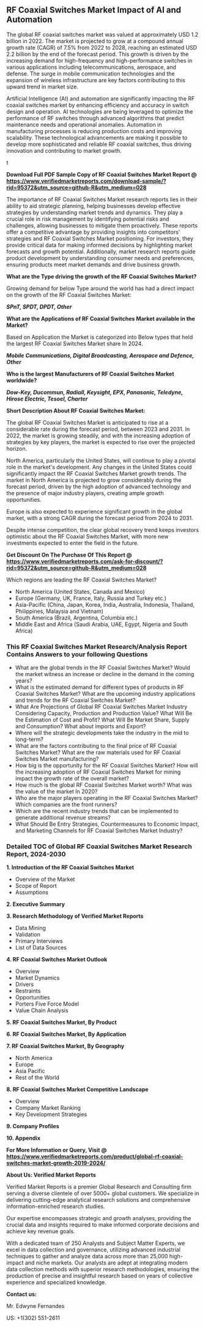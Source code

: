 <h2>RF Coaxial Switches Market Impact of AI and Automation</h2><p>The global RF coaxial switches market was valued at approximately USD 1.2 billion in 2022. The market is projected to grow at a compound annual growth rate (CAGR) of 7.5% from 2022 to 2028, reaching an estimated USD 2.2 billion by the end of the forecast period. This growth is driven by the increasing demand for high-frequency and high-performance switches in various applications including telecommunications, aerospace, and defense. The surge in mobile communication technologies and the expansion of wireless infrastructure are key factors contributing to this upward trend in market size.</p><p>Artificial Intelligence (AI) and automation are significantly impacting the RF coaxial switches market by enhancing efficiency and accuracy in switch design and operation. AI technologies are being leveraged to optimize the performance of RF switches through advanced algorithms that predict maintenance needs and operational anomalies. Automation in manufacturing processes is reducing production costs and improving scalability. These technological advancements are making it possible to develop more sophisticated and reliable RF coaxial switches, thus driving innovation and contributing to market growth.</p>t</p><p id="" class=""><strong>Download Full PDF Sample Copy of RF Coaxial Switches Market Report @ <a href="https://www.verifiedmarketreports.com/download-sample/?rid=95372&utm_source=github-R&utm_medium=028" target="_blank">https://www.verifiedmarketreports.com/download-sample/?rid=95372&utm_source=github-R&utm_medium=028</a></strong></p><p>The importance of&nbsp;RF Coaxial Switches Market research reports lies in their ability to aid strategic planning, helping businesses develop effective strategies by understanding market trends and dynamics. They play a crucial role in risk management by identifying potential risks and challenges, allowing businesses to mitigate them proactively. These reports offer a competitive advantage by providing insights into competitors' strategies and RF Coaxial Switches Market positioning. For investors, they provide critical data for making informed decisions by highlighting market forecasts and growth potential. Additionally, market research reports guide product development by understanding consumer needs and preferences, ensuring products meet market demands and drive business growth.</p><p><strong>What are the&nbsp;Type driving the growth of the RF Coaxial Switches Market?</strong></p><p id="" class="">Growing demand for below Type around the world has had a direct impact on the growth of the RF Coaxial Switches Market:</p><em><strong>SPnT, SPDT, DPDT, Other</strong></em></p><strong>What are the&nbsp;Applications&nbsp;of RF Coaxial Switches Market available in the Market?</strong></p><p id="" class="">Based on Application the Market is categorized into Below types that held the largest RF Coaxial Switches Market share In 2024.</p><em><strong>Mobile Communications, Digital Broadcasting, Aerospace and Defence, Other</strong></em></p><strong>Who is the largest Manufacturers of RF Coaxial Switches Market worldwide?</strong></p><p><em><strong>Dow-Key, Ducommun, Radiall, Keysight, EPX, Panasonic, Teledyne, Hirose Electric, Tesoel, Charter</strong></em></p><p id="" class=""><strong>Short Description About RF Coaxial Switches Market:</strong></p><p>The global RF Coaxial Switches Market is anticipated to rise at a considerable rate during the forecast period, between 2023 and 2031. In 2022, the market is growing steadily, and with the increasing adoption of strategies by key players, the market is expected to rise over the projected horizon.</p><p>North America, particularly the United States, will continue to play a pivotal role in the market's development. Any changes in the United States could significantly impact the RF Coaxial Switches Market growth trends. The market in North America is projected to grow considerably during the forecast period, driven by the high adoption of advanced technology and the presence of major industry players, creating ample growth opportunities.</p><p>Europe is also expected to experience significant growth in the global market, with a strong CAGR during the forecast period from 2024 to 2031.</p><p>Despite intense competition, the clear global recovery trend keeps investors optimistic about the RF Coaxial Switches Market, with more new investments expected to enter the field in the future.</p><p id="" class=""><strong>Get Discount On The Purchase Of This Report @ <a href="https://www.verifiedmarketreports.com/ask-for-discount/?rid=95372&utm_source=github-R&utm_medium=028" target="_blank">https://www.verifiedmarketreports.com/ask-for-discount/?rid=95372&utm_source=github-R&utm_medium=028</a></strong></p>Which regions are leading the RF Coaxial Switches Market?</p><ul><li>North America (United States, Canada and Mexico)</li><li>Europe (Germany, UK, France, Italy, Russia and Turkey etc.)</li><li>Asia-Pacific (China, Japan, Korea, India, Australia, Indonesia, Thailand, Philippines, Malaysia and Vietnam)</li><li>South America (Brazil, Argentina, Columbia etc.)</li><li>Middle East and Africa (Saudi Arabia, UAE, Egypt, Nigeria and South Africa)</li></ul><h3 id="" class="">This RF Coaxial Switches Market Research/Analysis Report Contains Answers to your following Questions</h3><ul><li>What are the global trends in the RF Coaxial Switches Market? Would the market witness an increase or decline in the demand in the coming years?</li><li>What is the estimated demand for different types of products in RF Coaxial Switches Market? What are the upcoming industry applications and trends for the RF Coaxial Switches Market?</li><li>What Are Projections of Global RF Coaxial Switches Market Industry Considering Capacity, Production and Production Value? What Will Be the Estimation of Cost and Profit? What Will Be Market Share, Supply and Consumption? What about imports and Export?</li><li>Where will the strategic developments take the industry in the mid to long-term?</li><li>What are the factors contributing to the final price of RF Coaxial Switches Market? What are the raw materials used for RF Coaxial Switches Market manufacturing?</li><li>How big is the opportunity for the RF Coaxial Switches Market? How will the increasing adoption of RF Coaxial Switches Market for mining impact the growth rate of the overall market?</li><li>How much is the global RF Coaxial Switches Market worth? What was the value of the market In 2020?</li><li>Who are the major players operating in the RF Coaxial Switches Market? Which companies are the front runners?</li><li>Which are the recent industry trends that can be implemented to generate additional revenue streams?</li><li>What Should Be Entry Strategies, Countermeasures to Economic Impact, and Marketing Channels for RF Coaxial Switches Market Industry?</li></ul><h3 id="" class="">Detailed TOC of Global RF Coaxial Switches Market Research Report, 2024-2030</h3><p id="" class=""><strong>1. Introduction of the RF Coaxial Switches Market</strong></p><ul><li>Overview of the Market</li><li>Scope of Report</li><li>Assumptions</li></ul><p id="" class=""><strong>2. Executive Summary</strong></p><p id="" class=""><strong>3. Research Methodology of Verified Market Reports</strong></p><ul><li>Data Mining</li><li>Validation</li><li>Primary Interviews</li><li>List of Data Sources</li></ul><p id="" class=""><strong>4. RF Coaxial Switches Market Outlook</strong></p><ul><li>Overview</li><li>Market Dynamics</li><li>Drivers</li><li>Restraints</li><li>Opportunities</li><li>Porters Five Force Model</li><li>Value Chain Analysis</li></ul><p id="" class=""><strong>5. RF Coaxial Switches Market, By Product</strong></p><p id="" class=""><strong>6. RF Coaxial Switches Market, By Application</strong></p><p id="" class=""><strong>7. RF Coaxial Switches Market, By Geography</strong></p><ul><li>North America</li><li>Europe</li><li>Asia Pacific</li><li>Rest of the World</li></ul><p id="" class=""><strong>8. RF Coaxial Switches Market Competitive Landscape</strong></p><ul><li>Overview</li><li>Company Market Ranking</li><li>Key Development Strategies</li></ul><p id="" class=""><strong>9. Company Profiles</strong></p><p id="" class=""><strong>10. Appendix</strong></p><p id="" class=""><strong>For More Information or Query, Visit @ <a href="https://www.verifiedmarketreports.com/product/global-rf-coaxial-switches-market-growth-2019-2024/" target="_blank">https://www.verifiedmarketreports.com/product/global-rf-coaxial-switches-market-growth-2019-2024/</a></strong></p><p id="" class=""><strong>About Us: Verified Market Reports</strong></p><p id="" class="">Verified Market Reports is a premier Global Research and Consulting firm serving a diverse clientele of over 5000+ global customers. We specialize in delivering cutting-edge analytical research solutions and comprehensive information-enriched research studies.</p><p id="" class="">Our expertise encompasses strategic and growth analyses, providing the crucial data and insights required to make informed corporate decisions and achieve key revenue goals.</p><p id="" class="">With a dedicated team of 250 Analysts and Subject Matter Experts, we excel in data collection and governance, utilizing advanced industrial techniques to gather and analyze data across more than 25,000 high-impact and niche markets. Our analysts are adept at integrating modern data collection methods with superior research methodologies, ensuring the production of precise and insightful research based on years of collective experience and specialized knowledge.</p><p id="" class=""><strong>Contact us:</strong></p><p id="" class="">Mr. Edwyne Fernandes</p><p id="" class="">US: +1(302) 551-2611</p>